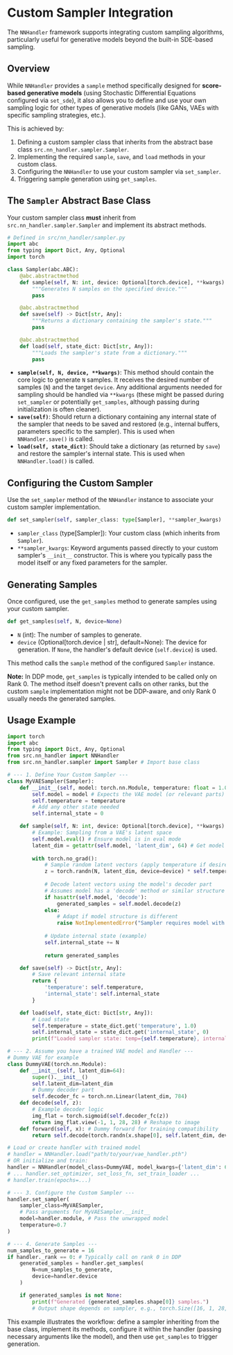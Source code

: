 # Custom Sampler Integration

The `NNHandler` framework supports integrating custom sampling algorithms, particularly useful for generative models beyond the built-in SDE-based sampling.

## Overview

While `NNHandler` provides a `sample` method specifically designed for **score-based generative models** (using Stochastic Differential Equations configured via `set_sde`), it also allows you to define and use your own sampling logic for other types of generative models (like GANs, VAEs with specific sampling strategies, etc.).

This is achieved by:
1.  Defining a custom sampler class that inherits from the abstract base class `src.nn_handler.sampler.Sampler`.
2.  Implementing the required `sample`, `save`, and `load` methods in your custom class.
3.  Configuring the `NNHandler` to use your custom sampler via `set_sampler`.
4.  Triggering sample generation using `get_samples`.

## The `Sampler` Abstract Base Class

Your custom sampler class **must** inherit from `src.nn_handler.sampler.Sampler` and implement its abstract methods.

```python
# Defined in src/nn_handler/sampler.py
import abc
from typing import Dict, Any, Optional
import torch

class Sampler(abc.ABC):
    @abc.abstractmethod
    def sample(self, N: int, device: Optional[torch.device], **kwargs) -> Any:
        """Generates N samples on the specified device."""
        pass

    @abc.abstractmethod
    def save(self) -> Dict[str, Any]:
        """Returns a dictionary containing the sampler's state."""
        pass

    @abc.abstractmethod
    def load(self, state_dict: Dict[str, Any]):
        """Loads the sampler's state from a dictionary."""
        pass
```

*   **`sample(self, N, device, **kwargs)`**: This method should contain the core logic to generate `N` samples. It receives the desired number of samples (`N`) and the target `device`. Any additional arguments needed for sampling should be handled via `**kwargs` (these might be passed during `set_sampler` or potentially `get_samples`, although passing during initialization is often cleaner).
*   **`save(self)`**: Should return a dictionary containing any internal state of the sampler that needs to be saved and restored (e.g., internal buffers, parameters specific to the sampler). This is used when `NNHandler.save()` is called.
*   **`load(self, state_dict)`**: Should take a dictionary (as returned by `save`) and restore the sampler's internal state. This is used when `NNHandler.load()` is called.

## Configuring the Custom Sampler

Use the `set_sampler` method of the `NNHandler` instance to associate your custom sampler implementation.

```python
def set_sampler(self, sampler_class: type[Sampler], **sampler_kwargs)
```

*   `sampler_class` (type[Sampler]): Your custom class (which inherits from `Sampler`).
*   `**sampler_kwargs`: Keyword arguments passed directly to your custom sampler's `__init__` constructor. This is where you typically pass the model itself or any fixed parameters for the sampler.

## Generating Samples

Once configured, use the `get_samples` method to generate samples using your custom sampler.

```python
def get_samples(self, N, device=None)
```

*   `N` (int): The number of samples to generate.
*   `device` (Optional[torch.device | str], default=None): The device for generation. If `None`, the handler's default device (`self.device`) is used.

This method calls the `sample` method of the configured `Sampler` instance.

**Note:** In DDP mode, `get_samples` is typically intended to be called only on Rank 0. The method itself doesn't prevent calls on other ranks, but the custom `sample` implementation might not be DDP-aware, and only Rank 0 usually needs the generated samples.

## Usage Example

```python
import torch
import abc
from typing import Dict, Any, Optional
from src.nn_handler import NNHandler
from src.nn_handler.sampler import Sampler # Import base class

# --- 1. Define Your Custom Sampler --- 
class MyVAESampler(Sampler):
    def __init__(self, model: torch.nn.Module, temperature: float = 1.0):
        self.model = model # Expects the VAE model (or relevant parts)
        self.temperature = temperature
        # Add any other state needed
        self.internal_state = 0

    def sample(self, N: int, device: Optional[torch.device], **kwargs) -> torch.Tensor:
        # Example: Sampling from a VAE's latent space
        self.model.eval() # Ensure model is in eval mode
        latent_dim = getattr(self.model, 'latent_dim', 64) # Get model's latent dim
        
        with torch.no_grad():
            # Sample random latent vectors (apply temperature if desired)
            z = torch.randn(N, latent_dim, device=device) * self.temperature
            
            # Decode latent vectors using the model's decoder part
            # Assumes model has a 'decode' method or similar structure
            if hasattr(self.model, 'decode'):
                generated_samples = self.model.decode(z)
            else:
                # Adapt if model structure is different
                raise NotImplementedError("Sampler requires model with 'decode' method")
            
            # Update internal state (example)
            self.internal_state += N
            
            return generated_samples

    def save(self) -> Dict[str, Any]:
        # Save relevant internal state
        return {
            'temperature': self.temperature,
            'internal_state': self.internal_state
        }

    def load(self, state_dict: Dict[str, Any]):
        # Load state
        self.temperature = state_dict.get('temperature', 1.0)
        self.internal_state = state_dict.get('internal_state', 0)
        print(f"Loaded sampler state: temp={self.temperature}, internal={self.internal_state}")

# --- 2. Assume you have a trained VAE model and Handler --- 
# Dummy VAE for example
class DummyVAE(torch.nn.Module):
    def __init__(self, latent_dim=64): 
        super().__init__()
        self.latent_dim=latent_dim
        # Dummy decoder part
        self.decoder_fc = torch.nn.Linear(latent_dim, 784)
    def decode(self, z): 
        # Example decoder logic
        img_flat = torch.sigmoid(self.decoder_fc(z))
        return img_flat.view(-1, 1, 28, 28) # Reshape to image
    def forward(self, x): # Dummy forward for training compatibility
        return self.decode(torch.randn(x.shape[0], self.latent_dim, device=x.device))

# Load or create handler with trained model
# handler = NNHandler.load("path/to/your/vae_handler.pth") 
# OR initialize and train:
handler = NNHandler(model_class=DummyVAE, model_kwargs={'latent_dim': 64})
# ... handler.set_optimizer, set_loss_fn, set_train_loader ...
# handler.train(epochs=...) 

# --- 3. Configure the Custom Sampler --- 
handler.set_sampler(
    sampler_class=MyVAESampler,
    # Pass arguments for MyVAESampler.__init__
    model=handler.module, # Pass the unwrapped model
    temperature=0.7 
)

# --- 4. Generate Samples --- 
num_samples_to_generate = 16
if handler._rank == 0: # Typically call on rank 0 in DDP
    generated_samples = handler.get_samples(
        N=num_samples_to_generate,
        device=handler.device 
    )

    if generated_samples is not None:
        print(f"Generated {generated_samples.shape[0]} samples.")
        # Output shape depends on sampler, e.g., torch.Size([16, 1, 28, 28])
```

This example illustrates the workflow: define a sampler inheriting from the base class, implement its methods, configure it within the handler (passing necessary arguments like the model), and then use `get_samples` to trigger generation.